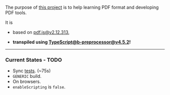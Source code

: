 The purpose of [this project](https://nmtigor.github.io/pdf.ts/) is to help learning PDF format and developing PDF tools.

It is

* based on [pdf.js@v2.12.313](https://github.com/mozilla/pdf.js/tree/v2.12.313),

* **transpiled using [TypeScript@b-preprocessor@v4.5.2](https://github.com/nmtigor/TypeScript/blob/b-preprocessor%40v4.5.2/PR.md)!**
---

### Current States - TODO

* Sync [tests](https://nmtigor.github.io/pdf.ts/src/test/pdf_test.html). (~75s)
* `GENERIC` build.
* On browsers.
* `enableScripting` is `false`.
